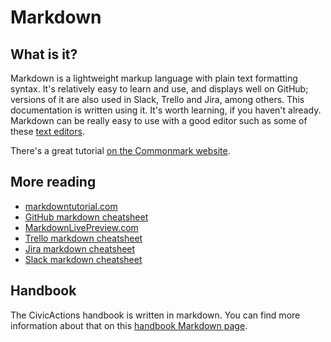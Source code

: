 # Markdown

## What is it?

Markdown is a lightweight markup language with plain text formatting syntax. It's relatively easy to learn and use, and displays well on GitHub; versions of it are also used in Slack, Trello and Jira, among others. This documentation is written using it. It's worth learning, if you haven't already. Markdown can be really easy to use with a good editor such as some of these [text editors](../..//04-how-we-work/tools/text-editors.md).

There's a great tutorial [on the Commonmark website](http://commonmark.org/help/tutorial/).

## More reading

* [markdowntutorial.com](http://markdowntutorial.com/)
* [GitHub markdown cheatsheet](https://github.com/adam-p/markdown-here/wiki/Markdown-Cheatsheet)
* [MarkdownLivePreview.com](http://markdownlivepreview.com/)
* [Trello markdown cheatsheet](http://help.trello.com/article/821-using-markdown-in-trello)
* [Jira markdown cheatsheet](https://confluence.atlassian.com/bitbucketserver/markdown-syntax-guide-776639995.html)
* [Slack markdown cheatsheet](https://get.slack.help/hc/en-us/articles/202288908-Format-your-messages)

## Handbook

The CivicActions handbook is written in markdown. You can find more information about that on this [handbook Markdown page](../../00-contributing/markdown.md).
